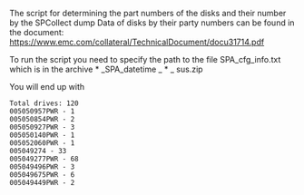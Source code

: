 The script for determining the part numbers of the disks and their number by the SPCollect dump
Data of disks by their party numbers can be found in the document:
https://www.emc.com/collateral/TechnicalDocument/docu31714.pdf

To run the script you need to specify the path to the file SPA_cfg_info.txt which is in the archive * _SPA_datetime _ * _ sus.zip

You will end up with
```
Total drives: 120
005050957PWR - 1
005050854PWR - 2
005050927PWR - 3
005050140PWR - 1
005052060PWR - 1
005049274 - 33
005049277PWR - 68
005049496PWR - 3
005049675PWR - 6
005049449PWR - 2
```
